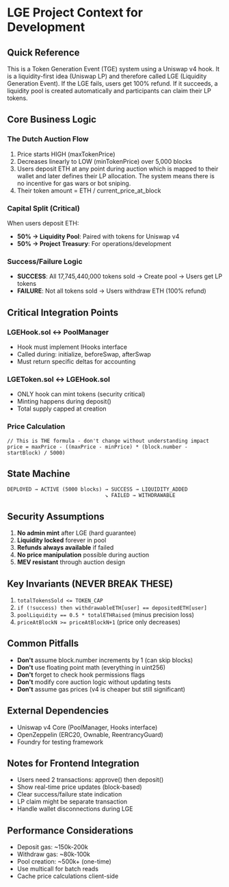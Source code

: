 # LGE Project Context for Development

## Quick Reference
This is a Token Generation Event (TGE) system using a Uniswap v4 hook. It is a liquidity-first idea (Uniswap LP) and therefore called LGE (Liquidity Generation Event). If the LGE fails, users get 100% refund. If it succeeds, a liquidity pool is created automatically and participants can claim their LP tokens.

## Core Business Logic

### The Dutch Auction Flow
1. Price starts HIGH (maxTokenPrice) 
2. Decreases linearly to LOW (minTokenPrice) over 5,000 blocks
3. Users deposit ETH at any point during auction which is mapped to their wallet and later defines their LP allocation. The system means there is no incentive for gas wars or bot sniping.
4. Their token amount = ETH / current_price_at_block

### Capital Split (Critical)
When users deposit ETH:
- **50% → Liquidity Pool**: Paired with tokens for Uniswap v4
- **50% → Project Treasury**: For operations/development

### Success/Failure Logic
- **SUCCESS**: All 17,745,440,000 tokens sold → Create pool → Users get LP tokens
- **FAILURE**: Not all tokens sold → Users withdraw ETH (100% refund)

## Critical Integration Points

### LGEHook.sol ↔ PoolManager
- Hook must implement IHooks interface
- Called during: initialize, beforeSwap, afterSwap
- Must return specific deltas for accounting

### LGEToken.sol ↔ LGEHook.sol
- ONLY hook can mint tokens (security critical)
- Minting happens during deposit()
- Total supply capped at creation

### Price Calculation
```solidity
// This is THE formula - don't change without understanding impact
price = maxPrice - ((maxPrice - minPrice) * (block.number - startBlock) / 5000)
```

## State Machine

```
DEPLOYED → ACTIVE (5000 blocks) → SUCCESS → LIQUIDITY_ADDED
                                ↘ FAILED → WITHDRAWABLE
```

## Security Assumptions

1. **No admin mint** after LGE (hard guarantee)
2. **Liquidity locked** forever in pool
3. **Refunds always available** if failed
4. **No price manipulation** possible during auction
5. **MEV resistant** through auction design

## Key Invariants (NEVER BREAK THESE)

1. `totalTokensSold <= TOKEN_CAP`
2. `if (!success) then withdrawableETH[user] == depositedETH[user]`
3. `poolLiquidity == 0.5 * totalETHRaised` (minus precision loss)
4. `priceAtBlockN >= priceAtBlockN+1` (price only decreases)

## Common Pitfalls

- **Don't** assume block.number increments by 1 (can skip blocks)
- **Don't** use floating point math (everything in uint256)
- **Don't** forget to check hook permissions flags
- **Don't** modify core auction logic without updating tests
- **Don't** assume gas prices (v4 is cheaper but still significant)

## External Dependencies

- Uniswap v4 Core (PoolManager, Hooks interface)
- OpenZeppelin (ERC20, Ownable, ReentrancyGuard)
- Foundry for testing framework

## Notes for Frontend Integration

- Users need 2 transactions: approve() then deposit()
- Show real-time price updates (block-based)
- Clear success/failure state indication
- LP claim might be separate transaction
- Handle wallet disconnections during LGE

## Performance Considerations

- Deposit gas: ~150k-200k
- Withdraw gas: ~80k-100k  
- Pool creation: ~500k+ (one-time)
- Use multicall for batch reads
- Cache price calculations client-side
